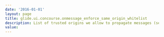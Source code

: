 ```yaml
---
date: '2016-01-01'
layout: page
title: glide.ui.concourse.onmessage_enforce_same_origin_whitelist
description: List of trusted origins we allow to propagate messages (sent via window.postMessage) in the UI. Origins can be seperated by comma, space, or new line.
value:  
---
```

